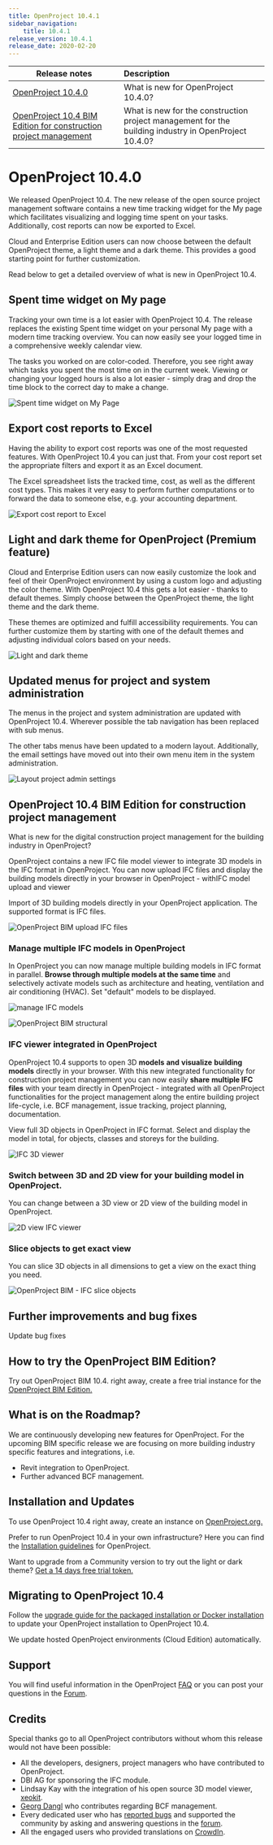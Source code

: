 ```yaml
---
title: OpenProject 10.4.1
sidebar_navigation:
    title: 10.4.1
release_version: 10.4.1
release_date: 2020-02-20
---
```


| Release notes                                                | Description                                                  |
| ------------------------------------------------------------ | :----------------------------------------------------------- |
| [OpenProject 10.4.0](#openproject-10-4-0)                    | What is new for OpenProject 10.4.0?                          |
| [OpenProject 10.4 BIM Edition for construction project management](#openproject-10-4-bim-edition-for-construction-project-management) | What is new for the construction project management for the building industry in OpenProject 10.4.0? |

# OpenProject 10.4.0

We released OpenProject 10.4. The new release of the open source project management software contains a new time tracking widget for the My page which facilitates visualizing and logging time spent on your tasks. Additionally, cost reports can now be exported to Excel.

Cloud and Enterprise Edition users can now choose between the default OpenProject theme, a light theme and a dark theme. This provides a good starting point for further customization.

Read below to get a detailed overview of what is new in OpenProject 10.4.

## Spent time widget on My page

Tracking your own time is a lot easier with OpenProject 10.4. The release replaces the existing Spent time widget on your personal My page with a modern time tracking overview. You can now easily see your logged time in a comprehensive weekly calendar view.

The tasks you worked on are color-coded. Therefore, you see right away which tasks you spent the most time on in the current week. Viewing or changing your logged hours is also a lot easier - simply drag and drop the time block to the correct day to make a change.

![Spent time widget on My Page](https://www.openproject.org/wp-content/uploads/2020/02/Spent-time_My-page-1024x628.png)

## Export cost reports to Excel

Having the ability to export cost reports was one of the most requested features. With OpenProject 10.4 you can just that. From your cost report set the appropriate filters and export it as an Excel document.

The Excel spreadsheet lists the tracked time, cost, as well as the different cost types. This makes it very easy to perform further computations or to forward the data to someone else, e.g. your accounting department.

![Export cost report to Excel](https://www.openproject.org/wp-content/uploads/2020/02/Export-cost-report-1024x710.png)

## Light and dark theme for OpenProject (Premium feature)

Cloud and Enterprise Edition users can now easily customize the look and feel of their OpenProject environment by using a custom logo and adjusting the color theme. With OpenProject 10.4 this gets a lot easier - thanks to default themes. Simply choose between the OpenProject theme, the light theme and the dark theme.

These themes are optimized and fulfill accessibility requirements. You can further customize them by starting with one of the default themes and adjusting individual colors based on your needs.

![Light and dark theme](https://www.openproject.org/wp-content/uploads/2020/02/Default_theme-1024x722.png)

## Updated menus for project and system administration

The menus in the project and system administration are updated with OpenProject 10.4. Wherever possible the tab navigation has been replaced with sub menus.

The other tabs menus have been updated to a modern layout. Additionally, the email settings have moved out into their own menu item in the system administration.

![Layout project admin settings](https://www.openproject.org/wp-content/uploads/2020/02/Layout_Project-admin-settings-1024x483.png)

## OpenProject 10.4 BIM Edition for construction project management

What is new for the digital construction project management for the building industry in OpenProject?

OpenProject contains a new IFC file model viewer to integrate 3D models in the IFC format in OpenProject. You can now upload IFC files and display the building models directly in your browser in OpenProject - withIFC model upload and viewer

Import of 3D building models directly in your OpenProject application. The supported format is IFC files.

![OpenProject BIM upload IFC files](https://www.openproject.org/wp-content/uploads/2020/02/OpenProject-BIM_upload-IFC-model.png)

### Manage multiple IFC models in OpenProject

In OpenProject you can now manage multiple building models in IFC format in parallel. **Browse through multiple models at the same time** and selectively activate models such as architecture and heating, ventilation and air conditioning (HVAC). Set "default" models to be displayed.

![manage IFC models](https://www.openproject.org/wp-content/uploads/2020/02/OpenProject-BIM-manage-IFC-models.png)

![OpenProject BIM structural](https://www.openproject.org/wp-content/uploads/2020/02/OPenPoject-BIM_structural.png)

### IFC viewer integrated in OpenProject

OpenProject 10.4 supports to open 3D **models** **and** **visualize** **building** **models** directly in your browser. With this new integrated functionality for construction project management you can now easily **share** **multiple IFC** **files** with your team directly in OpenProject - integrated with all OpenProject functionalities for the project management along the entire building project life-cycle, i.e. BCF management, issue tracking, project planning, documentation.

View full 3D objects in OpenProject in IFC format. Select and display the model in total, for objects, classes and storeys for the building.

![IFC 3D viewer](https://www.openproject.org/wp-content/uploads/2020/02/OpenProject-BIM_IFC-viewer.png)

### **Switch between 3D and 2D view** for your building model in OpenProject.

You can change between a 3D view or 2D view of the building model in OpenProject.

![2D view IFC viewer](https://www.openproject.org/wp-content/uploads/2020/02/OPenPoject-BIM_2D.png)

### Slice objects to get exact view

You can slice 3D objects in all dimensions to get a view on the exact thing you need.

![OpenProject BIM - IFC slice objects](https://www.openproject.org/wp-content/uploads/2020/02/OpenProject-BIM_slice-objects.gif)



## Further improvements and bug fixes

Update bug fixes



## How to try the OpenProject BIM Edition?

Try out OpenProject BIM 10.4. right away, create a free trial instance for the [OpenProject BIM Edition.](https://start.openproject.com/go/bim)

 

## What is on the Roadmap?

We are continuously developing new features for OpenProject. For the upcoming BIM specific release we are focusing on more building industry specific features and integrations, i.e.

- Revit integration to OpenProject.
- Further advanced BCF management.



## Installation and Updates

To use OpenProject 10.4 right away, create an instance on [OpenProject.org.](https://start.openproject.com/)

Prefer to run OpenProject 10.4 in your own infrastructure?
Here you can find the [Installation guidelines](https://docs.openproject.org/installation-and-operations) for OpenProject.

Want to upgrade from a Community version to try out the light or dark theme? [Get a 14 days free trial token.](https://www.openproject.org/enterprise-edition/)

## Migrating to OpenProject 10.4

Follow the [upgrade guide for the packaged installation or Docker installation](https://docs.openproject.org/installation-and-operations/operation/upgrading/) to update your OpenProject installation to OpenProject 10.4.

We update hosted OpenProject environments (Cloud Edition) automatically.

## Support

You will find useful information in the OpenProject [FAQ]() or you can post your questions in the [Forum](https://community.openproject.org/projects/openproject/boards).

## Credits

Special thanks go to all OpenProject contributors without whom this release would not have been possible:

- All the developers, designers, project managers who have contributed to OpenProject.
- DBI AG for sponsoring the IFC module.
- Lindsay Kay with the integration of his open source 3D model viewer, [xeokit](https://xeokit.io/).
- [Georg Dangl](https://blog.dangl.me/categories/BIM) who contributes regarding BCF management.
- Every dedicated user who has [reported bugs](https://docs.openproject.org/development/report-a-bug/) and supported the community by asking and answering questions in the [forum](https://community.openproject.org/projects/openproject/boards).
- All the engaged users who provided translations on [CrowdIn](https://crowdin.com/projects/opf).